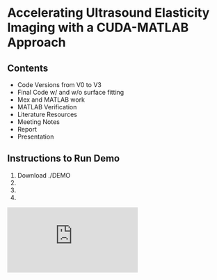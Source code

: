 # Accelerating Ultrasound Elasticity Imaging with a CUDA-MATLAB Approach

## Contents  
* Code Versions from V0 to V3  
* Final Code w/ and w/o surface fitting
* Mex and MATLAB work
* MATLAB Verification
* Literature Resources
* Meeting Notes
* Report
* Presentation

## Instructions to Run Demo
1. Download ./DEMO
2.
3.
4.








![Image of Yaktocat](https://github.com/mturney2/Final-Project-Code/blob/master/DEMO/DEMO_run_result.pdf)
